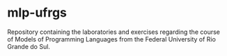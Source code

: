 # mlp-ufrgs
Repository containing the laboratories and exercises regarding the course of Models of Programming Languages from the Federal University of Rio Grande do Sul.
